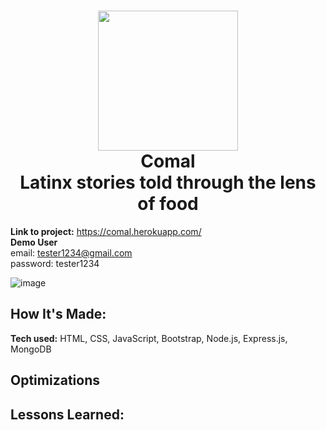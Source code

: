 
<h1 align="center">
  <img src="https://user-images.githubusercontent.com/64442298/122506015-58731f00-cfb2-11eb-8680-4812796e44f9.png" width="224px"/><br/>
  Comal <br>
  Latinx stories told through the lens of food
</h1>
<!-- 
# Comal - Latinx stories told through the lens of food
A place for Latinx families to document, share, and discover family recipes. -->

**Link to project:** https://comal.herokuapp.com/ <br>
**Demo User** <br>
email: tester1234@gmail.com <br>
password: tester1234

![image](https://user-images.githubusercontent.com/64442298/122502939-66be3c80-cfac-11eb-82cd-c5c07d2b3a5e.png)


## How It's Made:

**Tech used:** HTML, CSS, JavaScript, Bootstrap, Node.js, Express.js, MongoDB



## Optimizations


## Lessons Learned:




